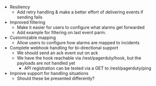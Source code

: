 * Resiliency
   * Add retry handling & make a better effort of delivering events if sending fails
* Improved filtering
   * Make it easier for users to configure what alarms get forwarded
   * Add example for filtering on last event parm.
* Customizable mapping
   * Allow users to configure how alarms are mapped to incidents
* Complete webhook handling for bi-directional support
   * We should send an ack event out on ack
   * We have the hook reachable via /rest/pagerduty/hook, but the payloads are not handled yet
      * API registration can be tested via a GET to /rest/pagerduty/ping
* Improve support for handling situations
  * Should these be presented differently?
